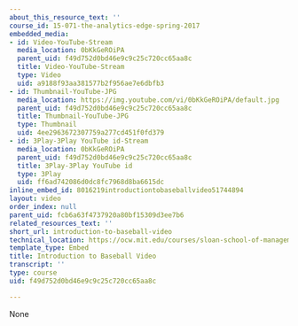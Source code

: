 ```yaml
---
about_this_resource_text: ''
course_id: 15-071-the-analytics-edge-spring-2017
embedded_media:
- id: Video-YouTube-Stream
  media_location: 0bKkGeROiPA
  parent_uid: f49d752d0bd46e9c9c25c720cc65aa8c
  title: Video-YouTube-Stream
  type: Video
  uid: a9188f93aa381577b2f956ae7e6dbfb3
- id: Thumbnail-YouTube-JPG
  media_location: https://img.youtube.com/vi/0bKkGeROiPA/default.jpg
  parent_uid: f49d752d0bd46e9c9c25c720cc65aa8c
  title: Thumbnail-YouTube-JPG
  type: Thumbnail
  uid: 4ee2963672307759a277cd451f0fd379
- id: 3Play-3Play YouTube id-Stream
  media_location: 0bKkGeROiPA
  parent_uid: f49d752d0bd46e9c9c25c720cc65aa8c
  title: 3Play-3Play YouTube id
  type: 3Play
  uid: ff6ad742086d0dc8fc7968d8ba6615dc
inline_embed_id: 8016219introductiontobaseballvideo51744894
layout: video
order_index: null
parent_uid: fcb6a63f4737920a80bf15309d3ee7b6
related_resources_text: ''
short_url: introduction-to-baseball-video
technical_location: https://ocw.mit.edu/courses/sloan-school-of-management/15-071-the-analytics-edge-spring-2017/linear-regression/moneyball-the-power-of-sports-analytics/introduction-to-baseball-video
template_type: Embed
title: Introduction to Baseball Video
transcript: ''
type: course
uid: f49d752d0bd46e9c9c25c720cc65aa8c

---
```

None